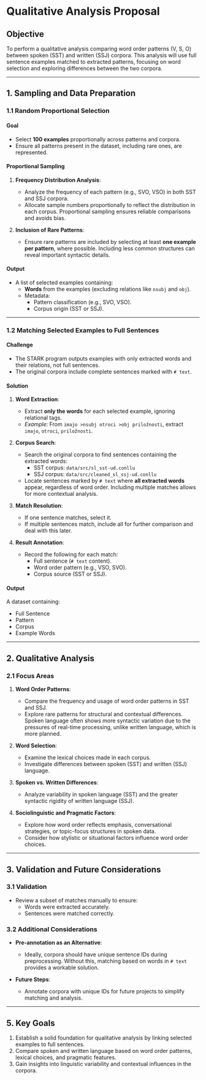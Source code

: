 # Qualitative Analysis Proposal

## **Objective**
To perform a qualitative analysis comparing word order patterns (V, S, O) between spoken (SST) and written (SSJ) corpora. This analysis will use full sentence examples matched to extracted patterns, focusing on word selection and exploring differences between the two corpora.

---

## **1. Sampling and Data Preparation**

### **1.1 Random Proportional Selection**
#### **Goal**
- Select **100 examples** proportionally across patterns and corpora.
- Ensure all patterns present in the dataset, including rare ones, are represented.

#### **Proportional Sampling**
1. **Frequency Distribution Analysis**:
   - Analyze the frequency of each pattern (e.g., SVO, VSO) in both SST and SSJ corpora.
   - Allocate sample numbers proportionally to reflect the distribution in each corpus. Proportional sampling ensures reliable comparisons and avoids bias.

2. **Inclusion of Rare Patterns**:
   - Ensure rare patterns are included by selecting at least **one example per pattern**, where possible. Including less common structures can reveal important syntactic details.

#### **Output**
- A list of selected examples containing:
  - **Words** from the examples (excluding relations like `nsubj` and `obj`).
  - Metadata:
    - Pattern classification (e.g., SVO, VSO).
    - Corpus origin (SST or SSJ).

---

### **1.2 Matching Selected Examples to Full Sentences**
#### **Challenge**
- The STARK program outputs examples with only extracted words and their relations, not full sentences.
- The original corpora include complete sentences marked with `# text`.

#### **Solution**
1. **Word Extraction**:
   - Extract **only the words** for each selected example, ignoring relational tags.
   - *Example*: From `imajo >nsubj otroci >obj priložnosti`, extract `imajo`, `otroci`, `priložnosti`.

2. **Corpus Search**:
   - Search the original corpora to find sentences containing the extracted words:
     - SST corpus: `data/src/sl_sst-ud.conllu`
     - SSJ corpus: `data/src/cleaned_sl_ssj-ud.conllu`
   - Locate sentences marked by `# text` where **all extracted words** appear, regardless of word order. Including multiple matches allows for more contextual analysis.

3. **Match Resolution**:
   - If one sentence matches, select it.
   - If multiple sentences match, include all for further comparison and deal with this later.

4. **Result Annotation**:
   - Record the following for each match:
     - Full sentence (`# text` content).
     - Word order pattern (e.g., VSO, SVO).
     - Corpus source (SST or SSJ).

#### **Output**
A dataset containing:
- Full Sentence
- Pattern
- Corpus
- Example Words

---

## **2. Qualitative Analysis**

### **2.1 Focus Areas**
1. **Word Order Patterns**:
   - Compare the frequency and usage of word order patterns in SST and SSJ.
   - Explore rare patterns for structural and contextual differences. Spoken language often shows more syntactic variation due to the pressures of real-time processing, unlike written language, which is more planned.

2. **Word Selection**:
   - Examine the lexical choices made in each corpus.
   - Investigate differences between spoken (SST) and written (SSJ) language.

3. **Spoken vs. Written Differences**:
   - Analyze variability in spoken language (SST) and the greater syntactic rigidity of written language (SSJ).

4. **Sociolinguistic and Pragmatic Factors**:
   - Explore how word order reflects emphasis, conversational strategies, or topic-focus structures in spoken data.
   - Consider how stylistic or situational factors influence word order choices.

---

## **3. Validation and Future Considerations**

### **3.1 Validation**
- Review a subset of matches manually to ensure:
  - Words were extracted accurately.
  - Sentences were matched correctly.

### **3.2 Additional Considerations**
- **Pre-annotation as an Alternative**:
  - Ideally, corpora should have unique sentence IDs during preprocessing. Without this, matching based on words in `# text` provides a workable solution.

- **Future Steps**:
  - Annotate corpora with unique IDs for future projects to simplify matching and analysis.

---

## **5. Key Goals**
1. Establish a solid foundation for qualitative analysis by linking selected examples to full sentences.
2. Compare spoken and written language based on word order patterns, lexical choices, and pragmatic features.
3. Gain insights into linguistic variability and contextual influences in the corpora.
